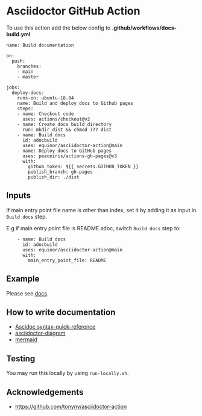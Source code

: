 # Asciidoctor GitHub Action

To use this action add the below config to  **.github/workflows/docs-build.yml**

```
name: Build documentation

on:
  push:
    branches:
    - main
    - master

jobs:
  deploy-docs:
    runs-on: ubuntu-18.04
    name: Build and deploy docs to Github pages 
    steps:
    - name: Checkout code
      uses: actions/checkout@v2
    - name: Create docs build directory
      run: mkdir dist && chmod 777 dist
    - name: Build docs
      id: adocbuild
      uses: equinor/asciidoctor-action@main
    - name: Deploy docs to GitHub pages
      uses: peaceiris/actions-gh-pages@v3
      with:
        github_token: ${{ secrets.GITHUB_TOKEN }}
        publish_branch: gh-pages
        publish_dir: ./dist
```
## Inputs

If main entry point file name is other than index, set it by adding it as input in `Build docs` step.

E.g if main entry point file is README.adoc, switch `Build docs` step to:

```
    - name: Build docs
      id: adocbuild
      uses: equinor/asciidoctor-action@main
      with:
        main_entry_point_file: README
```

## Example

Please see [docs](docs).

## How to write documentation

* [Ascidoc syntax-quick-reference](https://docs.asciidoctor.org/asciidoc/latest/syntax-quick-reference/)
* [asciidoctor-diagram](https://asciidoctor.org/docs/asciidoctor-diagram/)
* [mermaid](https://mermaid-js.github.io/mermaid/#/)

## Testing

You may run this locally by using `run-locally.sh`.

## Acknowledgements

 - https://github.com/tonynv/asciidoctor-action
